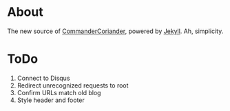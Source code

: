 # About

The new source of [CommanderCoriander](http://commandercoriander.net), powered by [Jekyll](http://jekyllrb.com/). Ah, simplicity.

# ToDo

1. Connect to Disqus
2. Redirect unrecognized requests to root
3. Confirm URLs match old blog
4. Style header and footer
